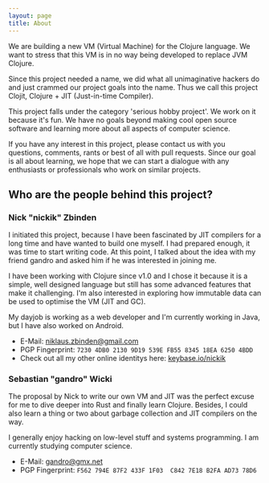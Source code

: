 ```yaml
---
layout: page
title: About
---
```


We are building a new VM (Virtual Machine) for the Clojure language. We want to stress that this VM is in no way being developed to replace JVM Clojure.

Since this project needed a name, we did what all unimaginative hackers do and just crammed our project goals into the name. Thus we call this project Clojit, Clojure + JIT (Just-in-time Compiler).

This project falls under the category 'serious hobby project'. We work on it because it's fun. We have no goals beyond making cool open source software and learning more about all aspects of computer science.

If you have any interest in this project, please contact us with you questions, comments, rants or best of all with pull requests. Since our goal is all about learning, we hope that we can start a dialogue with any enthusiasts or professionals who work on similar projects.

## Who are the people behind this project?

### Nick "nickik" Zbinden

I initiated this project, because I have been fascinated by JIT compilers for a long time and have wanted to build one myself. I had prepared enough, it was time to start writing code. At this point, I talked about the idea with my friend gandro and asked him if he was interested in joining me.

I have been working with Clojure since v1.0 and I chose it because it is a simple, well designed language but still has some advanced features that make it challenging. I'm also interested in exploring how immutable data can be used to optimise the VM (JIT and GC).

My dayjob is working as a web developer and I'm currently working in Java, but I have also worked on Android.

   - E-Mail: [niklaus.zbinden@gmail.com](mailto:niklaus.zbinden@gmail.com)
   - PGP Fingerprint: `7230 4DB0 2130 9D19 539E FB55 8345 18EA 6250 4BDD`
   - Check out all my other online identitys here: [keybase.io/nickik](http://keybase.io/nickik)

### Sebastian "gandro" Wicki

The proposal by Nick to write our own VM and JIT was the perfect excuse for me to dive deeper into Rust and finally learn Clojure. Besides, I could also learn a thing or two about garbage collection and JIT compilers on the way.

I generally enjoy hacking on low-level stuff and systems programming. I am currently studying computer science.

   - E-Mail: [gandro@gmx.net](mailto:gandro@gmx.net)
   - PGP Fingerprint: `F562 794E 87F2 433F 1F03  C842 7E18 B2FA AD73 78D6`

